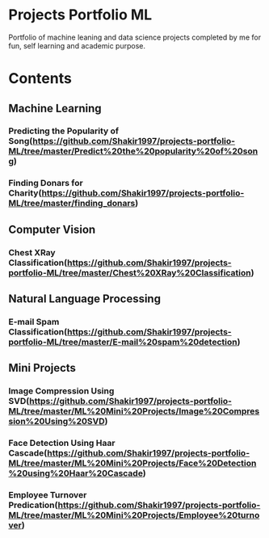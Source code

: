 # Projects Portfolio ML
Portfolio of machine leaning and data science projects completed by me for fun, self learning and academic purpose.

# Contents

## Machine Learning

### Predicting the Popularity of Song(https://github.com/Shakir1997/projects-portfolio-ML/tree/master/Predict%20the%20popularity%20of%20song)

### Finding Donars for Charity(https://github.com/Shakir1997/projects-portfolio-ML/tree/master/finding_donars)


## Computer Vision

### Chest XRay Classification(https://github.com/Shakir1997/projects-portfolio-ML/tree/master/Chest%20XRay%20Classification)


## Natural Language Processing

### E-mail Spam Classification(https://github.com/Shakir1997/projects-portfolio-ML/tree/master/E-mail%20spam%20detection)

## Mini Projects

### Image Compression Using SVD(https://github.com/Shakir1997/projects-portfolio-ML/tree/master/ML%20Mini%20Projects/Image%20Compression%20Using%20SVD)

### Face Detection Using Haar Cascade(https://github.com/Shakir1997/projects-portfolio-ML/tree/master/ML%20Mini%20Projects/Face%20Detection%20using%20Haar%20Cascade)

### Employee Turnover Predication(https://github.com/Shakir1997/projects-portfolio-ML/tree/master/ML%20Mini%20Projects/Employee%20turnover)
